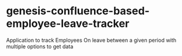 # genesis-confluence-based-employee-leave-tracker
Application to track Employees On leave between a given period with multiple options to get data
